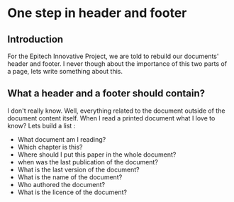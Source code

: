 # One step in header and footer

## Introduction

For the Epitech Innovative Project, we are told to rebuild our documents' header and footer. I never though about the importance of this two parts of a page, lets write something about this.

## What a header and a footer should contain?

I don't really know. Well, everything related to the document outside of the document content itself. When I read a printed document what I love to know? Lets build a list :

* What document am I reading?
* Which chapter is this?
* Where should I put this paper in the whole document?
* when was the last publication of the document? 
* What is the last version of the document?
* What is the name of the document?
* Who authored the document?
* What is the licence of the document?


